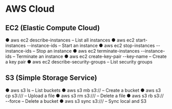 # AWS Cloud
## EC2 (Elastic Compute Cloud)
● aws ec2 describe-instances – List all instances
● aws ec2 start-instances --instance-ids <id> – Start an instance
● aws ec2 stop-instances --instance-ids <id> – Stop an instance
● aws ec2 terminate-instances --instance-ids <id> – Terminate an instance
● aws ec2 create-key-pair --key-name <name> – Create a key pair
● aws ec2 describe-security-groups – List security groups

## S3 (Simple Storage Service)
● aws s3 ls – List buckets
● aws s3 mb s3://<bucket> – Create a bucket
● aws s3 cp <file> s3://<bucket>/ – Upload a file
● aws s3 rm s3://<bucket>/<file> – Delete a file
● aws s3 rb s3://<bucket> --force – Delete a bucket
● aws s3 sync <local-dir> s3://<bucket>/ – Sync local and S3
